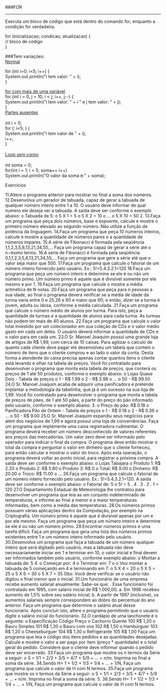 ###FOR
<hr>
Executa um bloco de código que está dentro do comando for, enquanto a condição for verdadeira.

for (inicializacao; condicao; atualizacao) {<br>
            // bloco de código<br>
}

###Tem variações:<br>
<u>Normal</u><br>

for (int i=0; i<5; i++) {<br>
System.out.println("i tem valor: " + i);<br>
}

<u>for com mais de uma variável<br></u>
for (int i = 0, j = 10; i < j; i++, j--) {<br>
System.out.println("i tem valor: " + i " e j tem valor: " + j);<br>
}<br>
<u>Partes ausentes</u><br>
<br>
int i = 0; <br>
for (; i<5; ) {<br>
System.out.println("i tem valor de " + i); <br>
i++; <br>
}<br>
<br>
<u>Loop sem corpo</u> <br>
<br>
int soma = 0;<br>
for(int i = 1; i < 5; soma+= i++) <br>
System.out.println("O valor da soma é:" + soma); <br>

Exercicios

11.Altere o programa anterior para mostrar no final a soma dos números. 12.Desenvolva um gerador de tabuada, capaz de gerar a tabuada de qualquer número inteiro entre 1 a 10. O usuário deve informar de qual numero ele deseja ver a tabuada. A saída deve ser conforme o exemplo abaixo: o Tabuada de 5: o 5 X 1 = 5 o 5 X 2 = 10 o ... o 5 X 10 = 50
2.     13.Faça um programa que peça dois números, base e expoente, calcule e mostre o primeiro número elevado ao segundo número. Não utilize a função de potência da linguagem. 14.Faça um programa que peça 10 números inteiros, calcule e mostre a quantidade de números pares e a quantidade de números impares. 15.A série de Fibonacci é formada pela seqüência 1,1,2,3,5,8,13,21,34,55,... Faça um programa capaz de gerar a série até o n−ésimo termo. 16.A série de Fibonacci é formada pela seqüência 0,1,1,2,3,5,8,13,21,34,55,... Faça um programa que gere a série até que o valor seja maior que 500. 17.Faça um programa que calcule o fatorial de um número inteiro fornecido pelo usuário. Ex.: 5!=5.4.3.2.1=120 18.Faça um programa que peça um número inteiro e determine se ele é ou não um número primo. Um número primo é aquele que é divisível somente por ele mesmo e por 1. 19.Faça um programa que calcule o mostre a média aritmética de N notas. 20.Faça um programa que peça para n pessoas a sua idade, ao final o programa devera verificar se a média de idade da turma varia entre 0 e 25,26 e 60 e maior que 60; e então, dizer se a turma é jovem, adulta ou idosa, conforme a média calculada. 21.Faça um programa que calcule o número médio de alunos por turma. Para isto, peça a quantidade de turmas e a quantidade de alunos para cada turma. As turmas não podem ter mais de 40 alunos. 22.Faça um programa que calcule o valor total investido por um colecionador em sua coleção de CDs e o valor médio gasto em cada um deles. O usuário deverá informar a quantidade de CDs e o valor para em cada um. 23.O Sr. Manoel Joaquim possui uma grande loja de artigos de R$ 1,99, com cerca de 10 caixas. Para agilizar o cálculo de quanto cada cliente deve pagar ele desenvolveu um tabela que contém o número de itens que o cliente comprou e ao lado o valor da conta. Desta forma a atendente do caixa precisa apenas contar quantos itens o cliente está levando e olhar na tabela de preços. Você foi contratado para desenvolver o programa que monta esta tabela de preços, que conterá os preços de 1 até 50 produtos, conforme o exemplo abaixo: o Lojas Quase Dois - Tabela de preços o 1 - R$ 1.99 o 2 - R$ 3.98 o ... o 50 - R$ 99.50 24.O Sr. Manoel Joaquim acaba de adquirir uma panificadora e pretende implantar a metodologia da tabelinha, que já é um sucesso na sua loja de 1,99. Você foi contratado para desenvolver o programa que monta a tabela de preços de pães, de 1 até 50 pães, a partir do preço do pão informado pelo usuário, conforme o exemplo abaixo:
3.     o Preço do pão: R$ 0.18 o Panificadora Pão de Ontem - Tabela de preços o 1 - R$ 0.18 o 2 - R$ 0.36 o ... o 50 - R$ 9.00 25.O Sr. Manoel Joaquim expandiu seus negócios para além dos negócios de 1,99 e agora possui uma loja de conveniências. Faça um programa que implemente uma caixa registradora rudimentar. O programa deverá receber um número desconhecido de valores referentes aos preços das mercadorias. Um valor zero deve ser informado pelo operador para indicar o final da compra. O programa deve então mostrar o total da compra e perguntar o valor em dinheiro que o cliente forneceu, para então calcular e mostrar o valor do troco. Após esta operação, o programa deverá voltar ao ponto inicial, para registrar a próxima compra. A saída deve ser conforme o exemplo abaixo: o Lojas Tabajara o Produto 1: R$ 2.20 o Produto 2: R$ 5.80 o Produto 3: R$ 0 o Total: R$ 9.00 o Dinheiro: R$ 20.00 o Troco: R$ 11.00 o ... 26.Faça um programa que calcule o fatorial de um número inteiro fornecido pelo usuário. Ex.: 5!=5.4.3.2.1=120. A saída deve ser conforme o exemplo abaixo: o Fatorial de: 5 o 5! = 5 . 4 . 3 . 2 . 1 = 120 27.O Departamento Estadual de Meteorologia lhe contratou para desenvolver um programa que leia as um conjunto indeterminado de temperaturas, e informe ao final a menor e a maior temperaturas informadas, bem como a média das temperaturas. 28.Os números primos possuem várias aplicações dentro da Computação, por exemplo na Criptografia. Um número primo é aquele que é divisível apenas por um e por ele mesmo. Faça um programa que peça um número inteiro e determine se ele é ou não um número primo. 29.Encontrar números primos é uma tarefa difícil. Faça um programa que gera uma lista dos números primos existentes entre 1 e um número inteiro informado pelo usuário. 30.Desenvolva um programa que faça a tabuada de um número qualquer inteiro que será digitado pelo usuário, mas a tabuada não deve necessariamente iniciar em 1 e terminar em 10, o valor inicial e final devem ser informados também pelo usuário, conforme exemplo abaixo: o Montar a tabuada de: 5
4.     o Começar por: 4 o Terminar em: 7 o o Vou montar a tabuada de 5 começando em 4 e terminando em 7: o 5 X 4 = 20 o 5 X 5 = 25 o 5 X 6 = 30 o 5 X 7 = 35 Obs: Você deve verificar se o usuário não digitou o final menor que o inicial. 31.Um funcionário de uma empresa recebe aumento salarial anualmente: Sabe-se que: . Esse funcionário foi contratado em 1995, com salário inicial de R$ 1.000,00; a. Em 1996 recebeu aumento de 1,5% sobre seu salário inicial; b. A partir de 1997 (inclusive), os aumentos salariais sempre correspondem ao dobro do percentual do ano anterior. Faça um programa que determine o salário atual desse funcionário. Após concluir isto, altere o programa permitindo que o usuário digite o salário inicial do funcionário. 32.O cardápio de uma lanchonete é o seguinte: o Especificação Código Preço o Cachorro Quente 100 R$ 1,20 o Bauru Simples 101 R$ 1,30 o Bauru com ovo 102 R$ 1,50 o Hambúrguer 103 R$ 1,20 o Cheeseburguer 104 R$ 1,30 o Refrigerante 105 R$ 1,00 Faça um programa que leia o código dos itens pedidos e as quantidades desejadas. Calcule e mostre o valor a ser pago por item (preço * quantidade) e o total geral do pedido. Considere que o cliente deve informar quando o pedido deve ser encerrado. 33.Faça um programa que mostre os n termos da Série a seguir: o S = 1/1 + 2/3 + 3/5 + 4/7 + 5/9 + ... + n/m. Imprima no final a soma da série. 34.Sendo H= 1 + 1/2 + 1/3 + 1/4 + ... + 1/N, Faça um programa que calcule o valor de H com N termos. 35.Faça um programa que mostre os n termos da Série a seguir: o S = 1/1 + 2/3 + 3/5 + 4/7 + 5/9 + ... + n/m. Imprima no final a soma da série.
5.     36.Sendo H= 1 + 1/2 + 1/3 + 1/4 + ... + 1/N, Faça um programa que calcule o valor de H com N termos.